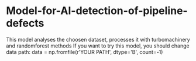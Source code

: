 # Model-for-AI-detection-of-pipeline-defects
This model analyses the choosen dataset, processes it with turbomachinery and randomforest methods
If you want to try this model, you should change data path: data = np.fromfile(r'YOUR PATH', dtype='B', count=-1)
